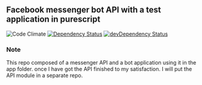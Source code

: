 ## Facebook messenger bot API with a test application in purescript
![Code Climate](https://codeclimate.com/github/epicallan/bot.svg)
[![Dependency Status](https://david-dm.org/epicallan/bot.svg)](https://david-dm.org/epicallan/bot)
[![devDependency Status](https://david-dm.org/epicallan/bot/dev-status.svg)](https://david-dm.org/epicallan/bot?type=dev)


### Note

This repo composed of a messenger API and a bot application using it in the app folder.
once I have got the API finished to my satisfaction. I will put the API module in a separate repo.
